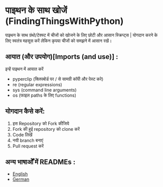 # पाइथन के साथ खोजें (FindingThingsWithPython)
पाइथन के साथ ग्रंथो/टेक्स्ट में चीजों को खोजने के लिए छोटी और आसान स्क्रिप्ट्स |
योगदान करने के लिए स्वतंत्र महसूस करें लेकिन कृपया चीजों को समझने में आसान रखें।

## आयात (और उपयोग)[Imports (and use)] :
इन्हें पाइथन  में आयात करें
- pyperclip (क्लिपबोर्ड पर / से सामग्री कॉपी और पेस्ट करे)
- re (regular expressions)
- sys (command line arguments)
- os (फाइल  paths के लिए  functions)

## योगदान कैसे करें:
1. इस Repository को Fork कीजिये 
2. Fork की हुई  repository को  clone करें 
3. Code लिखें 
4. नयी   branch बनाएं
5. Pull request करें 

## अन्य भाषाओँ में  READMEs :
- [English](README.md)
- [German](README_de.md)


